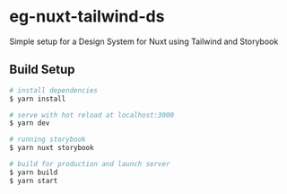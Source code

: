 # eg-nuxt-tailwind-ds

Simple setup for a Design System for Nuxt using Tailwind and Storybook

## Build Setup

```bash
# install dependencies
$ yarn install

# serve with hot reload at localhost:3000
$ yarn dev

# running storybook
$ yarn nuxt storybook

# build for production and launch server
$ yarn build
$ yarn start
```

